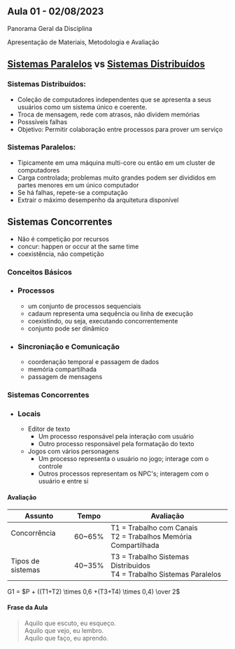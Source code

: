 ## Aula 01 - 02/08/2023


Panorama Geral da Disciplina

Apresentação de Materiais, Metodologia e Avaliação

## [Sistemas Paralelos](#sistemas-paralelos) vs [Sistemas Distribuídos](#sistemas-paralelos)

### Sistemas Distribuídos:

- Coleção de computadores independentes que se apresenta a seus usuários como um sistema único e coerente.
- Troca de mensagem, rede com atrasos, não dividem memórias
- Posssíveis falhas
- Objetivo: Permitir colaboração entre processos para prover um serviço

### Sistemas Paralelos:

- Tipicamente em uma máquina multi-core ou então em um cluster de computadores
- Carga controlada; problemas muito grandes podem ser divididos em partes menores em um único computador
- Se há falhas, repete-se a computação
- Extrair o máximo desempenho da arquitetura disponível

## Sistemas Concorrentes

- Não é competição por recursos
- concur: happen or occur at the same time
- coexistência, não competição

### Conceitos Básicos

- ### Processos
  - um conjunto de processos sequenciais
  - cadaum representa uma sequência ou linha de execução
  - coexistindo, ou seja, executando concorrentemente
  - conjunto pode ser dinâmico

- ### Sincroniação e Comunicação
  - coordenação temporal e passagem de dados
  - memória compartilhada
  - passagem de mensagens

### Sistemas Concorrentes

- ### Locais
  - Editor de texto
    - Um processo responsável pela interação com usuário
    - Outro processo responsável pela formatação do texto
  - Jogos com vários personagens
    - Um processo representa o usuário no jogo; interage com o controle
    - Outros processos representam os NPC's; interagem com o usuário e entre si

#### Avaliação

| Assunto | Tempo | Avaliação
| ------- | ----- | --------- |
| Concorrência<br><ul></ul> | 60~65% | T1 = Trabalho com Canais<br>T2 = Trabalhos Memória Compartilhada
| Tipos de sistemas | 40~35% | T3 = Trabalho Sistemas Distribuidos<br>T4 = Trabalho Sistemas Paralelos

G1 = $P + ((T1+T2) \times 0,6 +(T3+T4) \times 0,4) \over 2$

#### Frase da Aula

<blockquote>
    Aquilo que escuto, eu esqueço.<br>
    Aquilo que vejo, eu lembro.<br>
    Aquilo que faço, eu aprendo.
</blockquote>
